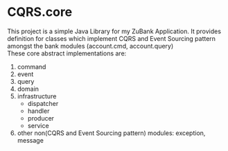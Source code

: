 # CQRS.core
This project is a simple Java Library for my ZuBank Application. It provides definition for classes
which implement CQRS and Event Sourcing pattern amongst the bank modules (account.cmd, account.query) <br>
These core abstract implementations are:
1) command
2) event
3) query
4) domain
5) infrastructure
    * dispatcher
    * handler
    * producer
    * service
6) other non(CQRS and Event Sourcing pattern) modules: exception, message
    
